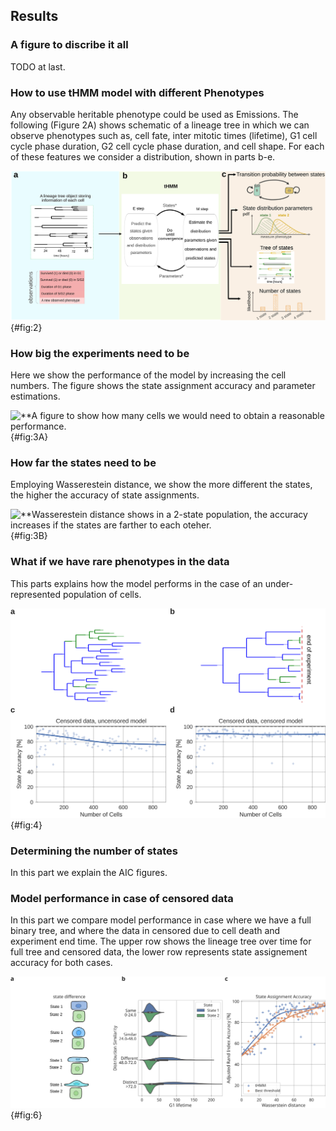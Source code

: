 ## Results

### A figure to discribe it all
TODO at last.


### How to use tHMM model with different Phenotypes
Any observable heritable phenotype could be used as Emissions. The following (Figure 2A) shows schematic of a lineage tree in which we can observe phenotypes such as, cell fate, inter mitotic times (lifetime), G1 cell cycle phase duration, G2 cell cycle phase duration, and cell shape. For each of these features we consider a distribution, shown in parts b-e.

![**This figure shows the flexibility of the model and that we can use any tracktable phenotype.](./output/figure2.svg){#fig:2}


### How big the experiments need to be
Here we show the performance of the model by increasing the cell numbers. The figure shows the state assignment accuracy and parameter estimations.

![**A figure to show how many cells we would need to obtain a reasonable performance.](./output/figure3A.svg){#fig:3A}


### How far the states need to be
Employing Wasserestein distance, we show the more different the states, the higher the accuracy of state assignments.

![**Wasserestein distance shows in a 2-state population, the accuracy increases if the states are farther to each oteher.](./output/figure3B.svg){#fig:3B}


### What if we have rare phenotypes in the data
This parts explains how the model performs in the case of an under-represented population of cells.

![**State assignment accuracy when we have different proportions of each state, showing the model performs well even when there is an under- (or over-) represented population.](./output/figure4.svg){#fig:4}

### Determining the number of states
In this part we explain the AIC figures.

### Model performance in case of censored data
In this part we compare model performance in case where we have a full binary tree, and where the data in censored due to cell death and experiment end time. The upper row shows the lineage tree over time for full tree and censored data, the lower row represents state assignement accuracy for both cases.

![**Censored versus uncensored data. Model performes well even if we have censored data.](./output/figure6.svg){#fig:6}

